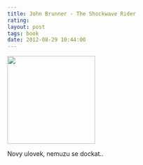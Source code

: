 ```yaml
---
title: John Brunner - The Shockwave Rider
rating: 
layout: post
tags: book
date: 2012-08-29 10:44:00
---
```

<img width="200" src="http://photo.goodreads.com/books/1218356704l/2170058.jpg" />
<p>
Novy ulovek, nemuzu se dockat..
</p>
